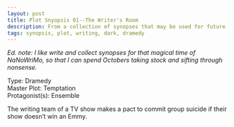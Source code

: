 ```yaml
---
layout: post
title: Plot Snyopsis 01--The Writer's Room
description: From a collection of synopses that may be used for future writing endeavors.
tags: synopsis, plot, writing, dark, dramedy
---
```


<em>Ed. note: I like write and collect synopses for that magical time of NaNoWriMo, so that I can spend Octobers taking stock and sifting through nonsense.</em>

Type: Dramedy<br/>
Master Plot: Temptation<br/>
Protagonist(s): Ensemble

The writing team of a TV show makes a pact to commit group suicide if their show doesn’t win an Emmy.
